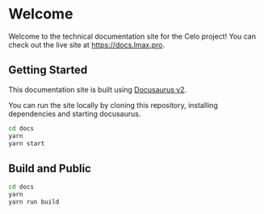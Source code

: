 # Welcome

Welcome to the technical documentation site for the Celo project! You can check out the live site at https://docs.lmax.pro.

## Getting Started

This documentation site is built using [Docusaurus v2](https://github.com/facebook/docusaurus).

You can run the site locally by cloning this repository, installing dependencies and starting docusaurus.

```sh
cd docs
yarn
yarn start
```

## Build and Public

```sh
cd docs
yarn
yarn run build
```
